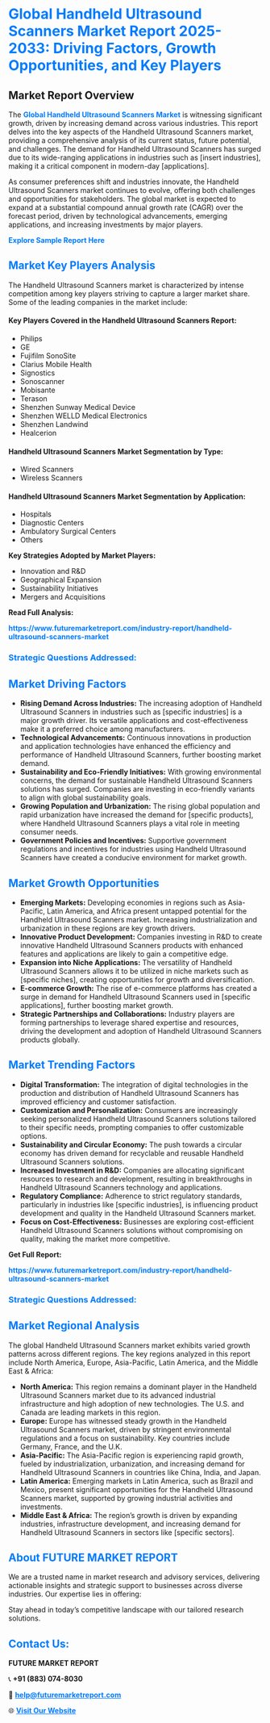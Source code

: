 <h1 style="color: #007BFF;">Global Handheld Ultrasound Scanners Market Report 2025-2033: Driving Factors, Growth Opportunities, and Key Players</h1>

<section id="overview">
<h2>Market Report Overview</h2>
<p>The <a href="https://www.futuremarketreport.com/industry-report/handheld-ultrasound-scanners-market" style="color: #007BFF; text-decoration: none;"><strong>Global Handheld Ultrasound Scanners Market</strong></a> is witnessing significant growth, driven by increasing demand across various industries. This report delves into the key aspects of the Handheld Ultrasound Scanners market, providing a comprehensive analysis of its current status, future potential, and challenges. The demand for Handheld Ultrasound Scanners has surged due to its wide-ranging applications in industries such as [insert industries], making it a critical component in modern-day [applications].</p>
<p>As consumer preferences shift and industries innovate, the Handheld Ultrasound Scanners market continues to evolve, offering both challenges and opportunities for stakeholders. The global market is expected to expand at a substantial compound annual growth rate (CAGR) over the forecast period, driven by technological advancements, emerging applications, and increasing investments by major players.</p>
</section>

<section id="overview">
<p><a href="https://www.futuremarketreport.com/request-sample/reportId=54374" style="color: #007BFF; text-decoration: none;"><strong>Explore Sample Report Here</strong></a></p>
</section>

<section id="key-players">
<h2 style="color: #007BFF;">Market Key Players Analysis</h2>
<p>The Handheld Ultrasound Scanners market is characterized by intense competition among key players striving to capture a larger market share. Some of the leading companies in the market include:</p>
<h4>Key Players Covered in the Handheld Ultrasound Scanners Report:</h4>
<ul><li>Philips</li><li>GE</li><li>Fujifilm SonoSite</li><li>Clarius Mobile Health</li><li>Signostics</li><li>Sonoscanner</li><li>Mobisante</li><li>Terason</li><li>Shenzhen Sunway Medical Device</li><li>Shenzhen WELLD Medical Electronics</li><li>Shenzhen Landwind</li><li>Healcerion</li></ul>
<h4>Handheld Ultrasound Scanners Market Segmentation by Type:</h4>
<ul><li>Wired Scanners</li><li>Wireless Scanners</li></ul>

<h4>Handheld Ultrasound Scanners Market Segmentation by Application:</h4>
<ul><li>Hospitals</li><li>Diagnostic Centers</li><li>Ambulatory Surgical Centers</li><li>Others</li></ul>
<p><strong>Key Strategies Adopted by Market Players:</strong></p>
<ul>
<li>Innovation and R&D</li>
<li>Geographical Expansion</li>
<li>Sustainability Initiatives</li>
<li>Mergers and Acquisitions</li>
</ul>
</section>

<section>
<p><strong>Read Full Analysis: </strong></p><a href="https://www.futuremarketreport.com/industry-report/handheld-ultrasound-scanners-market" style="color: #007BFF; text-decoration: none;"><strong>https://www.futuremarketreport.com/industry-report/handheld-ultrasound-scanners-market</strong></a>
<h3 style="color: #007BFF;">Strategic Questions Addressed:</h3>
</section>

<section id="driving-factors">
<h2 style="color: #007BFF;">Market Driving Factors</h2>
<ul>
<li><strong>Rising Demand Across Industries:</strong> The increasing adoption of Handheld Ultrasound Scanners in industries such as [specific industries] is a major growth driver. Its versatile applications and cost-effectiveness make it a preferred choice among manufacturers.</li>
<li><strong>Technological Advancements:</strong> Continuous innovations in production and application technologies have enhanced the efficiency and performance of Handheld Ultrasound Scanners, further boosting market demand.</li>
<li><strong>Sustainability and Eco-Friendly Initiatives:</strong> With growing environmental concerns, the demand for sustainable Handheld Ultrasound Scanners solutions has surged. Companies are investing in eco-friendly variants to align with global sustainability goals.</li>
<li><strong>Growing Population and Urbanization:</strong> The rising global population and rapid urbanization have increased the demand for [specific products], where Handheld Ultrasound Scanners plays a vital role in meeting consumer needs.</li>
<li><strong>Government Policies and Incentives:</strong> Supportive government regulations and incentives for industries using Handheld Ultrasound Scanners have created a conducive environment for market growth.</li>
</ul>
</section>

<section id="growth-opportunities">
<h2 style="color: #007BFF;">Market Growth Opportunities</h2>
<ul>
<li><strong>Emerging Markets:</strong> Developing economies in regions such as Asia-Pacific, Latin America, and Africa present untapped potential for the Handheld Ultrasound Scanners market. Increasing industrialization and urbanization in these regions are key growth drivers.</li>
<li><strong>Innovative Product Development:</strong> Companies investing in R&D to create innovative Handheld Ultrasound Scanners products with enhanced features and applications are likely to gain a competitive edge.</li>
<li><strong>Expansion into Niche Applications:</strong> The versatility of Handheld Ultrasound Scanners allows it to be utilized in niche markets such as [specific niches], creating opportunities for growth and diversification.</li>
<li><strong>E-commerce Growth:</strong> The rise of e-commerce platforms has created a surge in demand for Handheld Ultrasound Scanners used in [specific applications], further boosting market growth.</li>
<li><strong>Strategic Partnerships and Collaborations:</strong> Industry players are forming partnerships to leverage shared expertise and resources, driving the development and adoption of Handheld Ultrasound Scanners products globally.</li>
</ul>
</section>

<section id="trending-factors">
<h2 style="color: #007BFF;">Market Trending Factors</h2>
<ul>
<li><strong>Digital Transformation:</strong> The integration of digital technologies in the production and distribution of Handheld Ultrasound Scanners has improved efficiency and customer satisfaction.</li>
<li><strong>Customization and Personalization:</strong> Consumers are increasingly seeking personalized Handheld Ultrasound Scanners solutions tailored to their specific needs, prompting companies to offer customizable options.</li>
<li><strong>Sustainability and Circular Economy:</strong> The push towards a circular economy has driven demand for recyclable and reusable Handheld Ultrasound Scanners solutions.</li>
<li><strong>Increased Investment in R&D:</strong> Companies are allocating significant resources to research and development, resulting in breakthroughs in Handheld Ultrasound Scanners technology and applications.</li>
<li><strong>Regulatory Compliance:</strong> Adherence to strict regulatory standards, particularly in industries like [specific industries], is influencing product development and quality in the Handheld Ultrasound Scanners market.</li>
<li><strong>Focus on Cost-Effectiveness:</strong> Businesses are exploring cost-efficient Handheld Ultrasound Scanners solutions without compromising on quality, making the market more competitive.</li>
</ul>
</section>

<section>
<p><strong>Get Full Report: </strong></p><a href="https://www.futuremarketreport.com/industry-report/handheld-ultrasound-scanners-market" style="color: #007BFF; text-decoration: none;"><strong>https://www.futuremarketreport.com/industry-report/handheld-ultrasound-scanners-market</strong></a>
<h3 style="color: #007BFF;">Strategic Questions Addressed:</h3>
</section>


<section id="regional-analysis">
<h2 style="color: #007BFF;">Market Regional Analysis</h2>
<p>The global Handheld Ultrasound Scanners market exhibits varied growth patterns across different regions. The key regions analyzed in this report include North America, Europe, Asia-Pacific, Latin America, and the Middle East & Africa:</p>
<ul>
<li><strong>North America:</strong> This region remains a dominant player in the Handheld Ultrasound Scanners market due to its advanced industrial infrastructure and high adoption of new technologies. The U.S. and Canada are leading markets in this region.</li>
<li><strong>Europe:</strong> Europe has witnessed steady growth in the Handheld Ultrasound Scanners market, driven by stringent environmental regulations and a focus on sustainability. Key countries include Germany, France, and the U.K.</li>
<li><strong>Asia-Pacific:</strong> The Asia-Pacific region is experiencing rapid growth, fueled by industrialization, urbanization, and increasing demand for Handheld Ultrasound Scanners in countries like China, India, and Japan.</li>
<li><strong>Latin America:</strong> Emerging markets in Latin America, such as Brazil and Mexico, present significant opportunities for the Handheld Ultrasound Scanners market, supported by growing industrial activities and investments.</li>
<li><strong>Middle East & Africa:</strong> The region’s growth is driven by expanding industries, infrastructure development, and increasing demand for Handheld Ultrasound Scanners in sectors like [specific sectors].</li>
</ul>
</section>

<footer>
<h2 style="color: #007BFF;">About FUTURE MARKET REPORT</h2>
<p>We are a trusted name in market research and advisory services, delivering actionable insights and strategic support to businesses across diverse industries. Our expertise lies in offering:</p>

<p>Stay ahead in today’s competitive landscape with our tailored research solutions.</p>

<h2 style="color: #007BFF;">Contact Us:</h2>
<p><strong>FUTURE MARKET REPORT</strong></p>
<p>📞 <strong>+91 (883) 074-8030</strong></p>
<p>📧 <strong><a href="mailto:help@futuremarketreport.com" style="color: #007BFF;">help@futuremarketreport.com</a></strong></p>
<p>🌐 <strong><a href="https://www.futuremarketreport.com/" style="color: #007BFF;">Visit Our Website</a></strong></p>
</footer>